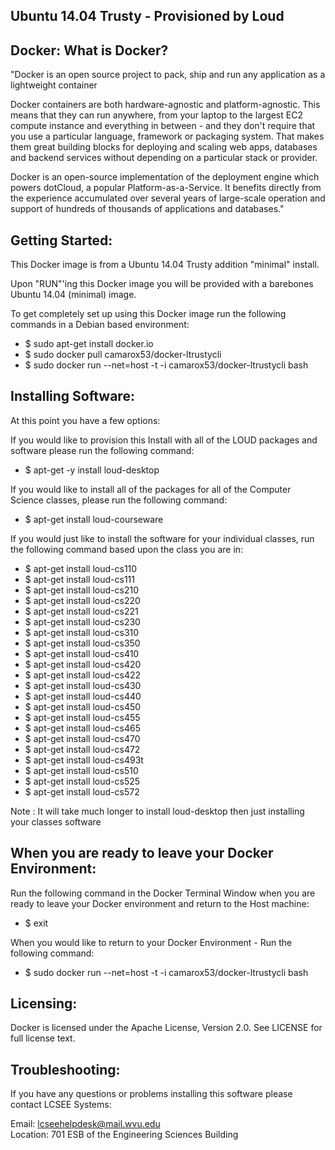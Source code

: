 Ubuntu 14.04 Trusty - Provisioned by Loud 
--------------------------------------------------

Docker: What is Docker?
--------------------------------------------------
"Docker is an open source project to pack, ship and run any application as a lightweight container

Docker containers are both hardware-agnostic and platform-agnostic. This means that they can run anywhere, from your laptop to the largest EC2 compute instance and everything in between - and they don't require that you use a particular language, framework or packaging system. That makes them great building blocks for deploying and scaling web apps, databases and backend services without depending on a particular stack or provider.

Docker is an open-source implementation of the deployment engine which powers dotCloud, a popular Platform-as-a-Service. It benefits directly from the experience accumulated over several years of large-scale operation and support of hundreds of thousands of applications and databases."


Getting Started:
----------------------


This Docker image is from a Ubuntu 14.04 Trusty addition "minimal" install. 

Upon "RUN"'ing this Docker image you will be provided with a barebones Ubuntu 14.04 (minimal) image. 

To get completely set up using this Docker image run the following commands in a Debian based environment:
* $ sudo apt-get install docker.io
* $ sudo docker pull camarox53/docker-ltrustycli 
* $ sudo docker run --net=host -t -i camarox53/docker-ltrustycli bash

Installing Software:
---------------------------

At this point you have a few options:

If you would like to provision this Install with all of the LOUD packages and software please run the following command:
* $ apt-get -y install loud-desktop 

If you would like to install all of the packages for all of the Computer Science classes, please run the following command:

* $ apt-get install loud-courseware

If you would just like to install the software for your individual classes, run the following command based upon the class you are in:

* $ apt-get install loud-cs110  
* $ apt-get install loud-cs111  
* $ apt-get install loud-cs210  
* $ apt-get install loud-cs220  
* $ apt-get install loud-cs221  
* $ apt-get install loud-cs230  
* $ apt-get install loud-cs310  
* $ apt-get install loud-cs350  
* $ apt-get install loud-cs410  
* $ apt-get install loud-cs420  
* $ apt-get install loud-cs422  
* $ apt-get install loud-cs430  
* $ apt-get install loud-cs440  
* $ apt-get install loud-cs450  
* $ apt-get install loud-cs455  
* $ apt-get install loud-cs465  
* $ apt-get install loud-cs470  
* $ apt-get install loud-cs472  
* $ apt-get install loud-cs493t  
* $ apt-get install loud-cs510  
* $ apt-get install loud-cs525  
* $ apt-get install loud-cs572

Note : It will take much longer to install loud-desktop then just installing your classes software


When you are ready to leave your Docker Environment:
-------------------------------------------------------

Run the following command in the Docker Terminal Window when you are ready to leave your Docker environment and return to the Host machine:

* $ exit

When you would like to return to your Docker Environment - Run the following command:

* $ sudo docker run --net=host -t -i camarox53/docker-ltrustycli bash


Licensing:
-------------
Docker is licensed under the Apache License, Version 2.0. See LICENSE for full license text.


Troubleshooting:
------------------

If you have any questions or problems installing this software please contact LCSEE Systems:

Email: lcseehelpdesk@mail.wvu.edu  
Location: 701 ESB of the Engineering Sciences Building
